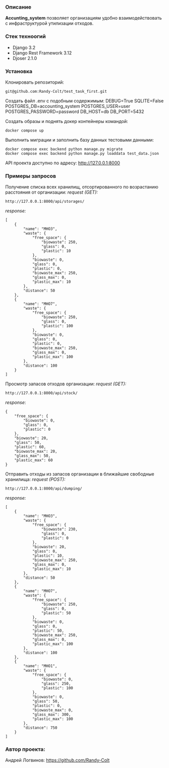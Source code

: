 ### Описание

**Accunting_system** позволяет организациям удобно взаимодействовать с инфраструктурой утилизации отходов.

### Стек техноогий

- Django 3.2
- Django Rest Framework 3.12
- Djoser 2.1.0

### Установка

Клонировать репозиторий:

```
git@github.com:Randy-Colt/test_task_first.git
```
Создать файл .env с подобным содержимым:
  DEBUG=True
  SQLITE=False
  POSTGRES_DB=accounting_system
  POSTGRES_USER=user
  POSTGRES_PASSWORD=password
  DB_HOST=db
  DB_PORT=5432

Создать образы и поднять докер контейнеры командой:

```
docker compose up
```

Выполнить миграции и заполнить базу данных тестовыми данными:

```
docker compose exec backend python manage.py migrate
docker compose exec backend python manage.py loaddata test_data.json
```

API проекта доступно по адресу: http://127.0.0.1:8000

### Примеры запросов

Получение списка всех хранилищ, отсортированного по возрастанию расстояния от организации:
*request (GET):*
```
http://127.0.0.1:8000/api/storages/
```

*response:*
```
[
    {
        "name": "МНО3",
        "waste": {
            "free_space": {
                "biowaste": 250,
                "glass": 0,
                "plastic": 10
            },
            "biowaste": 0,
            "glass": 0,
            "plastic": 0,
            "biowaste_max": 250,
            "glass_max": 0,
            "plastic_max": 10
        },
        "distance": 50
    },
    {
        "name": "МНО7",
        "waste": {
            "free_space": {
                "biowaste": 250,
                "glass": 0,
                "plastic": 100
            },
            "biowaste": 0,
            "glass": 0,
            "plastic": 0,
            "biowaste_max": 250,
            "glass_max": 0,
            "plastic_max": 100
        },
        "distance": 100
    }
]
```

Просмотр запасов отходов организации:
*request (GET):*
```
http://127.0.0.1:8000/api/stock/
```

*response*:
```
{
    "free_space": {
        "biowaste": 0,
        "glass": 0,
        "plastic": 0
    },
    "biowaste": 20,
    "glass": 50,
    "plastic": 60,
    "biowaste_max": 20,
    "glass_max": 50,
    "plastic_max": 60
}
```

Отправить отходы из запасов организации в ближайшие свободные хранилища:
*request (POST):*
```
http://127.0.0.1:8000/api/dumping/
```

*response:*
```
[
    {
        "name": "МНО3",
        "waste": {
            "free_space": {
                "biowaste": 230,
                "glass": 0,
                "plastic": 0
            },
            "biowaste": 20,
            "glass": 0,
            "plastic": 10,
            "biowaste_max": 250,
            "glass_max": 0,
            "plastic_max": 10
        },
        "distance": 50
    },
    {
        "name": "МНО7",
        "waste": {
            "free_space": {
                "biowaste": 250,
                "glass": 0,
                "plastic": 50
            },
            "biowaste": 0,
            "glass": 0,
            "plastic": 50,
            "biowaste_max": 250,
            "glass_max": 0,
            "plastic_max": 100
        },
        "distance": 100
    },
    {
        "name": "МНО1",
        "waste": {
            "free_space": {
                "biowaste": 0,
                "glass": 250,
                "plastic": 100
            },
            "biowaste": 0,
            "glass": 50,
            "plastic": 0,
            "biowaste_max": 0,
            "glass_max": 300,
            "plastic_max": 100
        },
        "distance": 750
    }
]
```

### Автор проекта:
Андрей Логвинов: https://github.com/Randy-Colt
